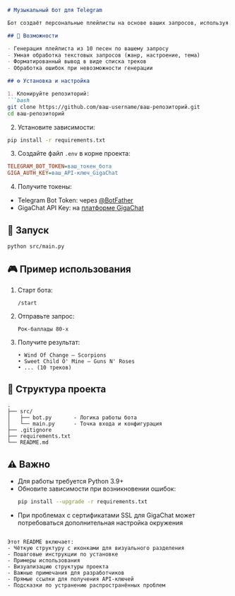 ```markdown
# Музыкальный бот для Telegram

Бот создаёт персональные плейлисты на основе ваших запросов, используя искусственный интеллект GigaChat.

## 🎯 Возможности

- Генерация плейлиста из 10 песен по вашему запросу
- Умная обработка текстовых запросов (жанр, настроение, тема)
- Форматированный вывод в виде списка треков
- Обработка ошибок при невозможности генерации

## ⚙️ Установка и настройка

1. Клонируйте репозиторий:
```bash
git clone https://github.com/ваш-username/ваш-репозиторий.git
cd ваш-репозиторий
```

2. Установите зависимости:
```bash
pip install -r requirements.txt
```

3. Создайте файл `.env` в корне проекта:
```ini
TELEGRAM_BOT_TOKEN=ваш_токен_бота
GIGA_AUTH_KEY=ваш_API-ключ_GigaChat
```

4. Получите токены:
- Telegram Bot Token: через [@BotFather](https://t.me/BotFather)
- GigaChat API Key: на [платформе GigaChat](https://developers.sber.ru/gigachat)

## 🚀 Запуск
```bash
python src/main.py
```

## 🎮 Пример использования
1. Старт бота:
   ```
   /start
   ```
2. Отправьте запрос:
   ```
   Рок-баллады 80-х
   ```
3. Получите результат:
   ```
   • Wind Of Change — Scorpions
   • Sweet Child O' Mine — Guns N' Roses
   • ... (10 треков)
   ```

## 📁 Структура проекта
```
.
├── src/
│   ├── bot.py       - Логика работы бота
│   └── main.py      - Точка входа и конфигурация
├── .gitignore
├── requirements.txt
└── README.md
```

## ⚠️ Важно
- Для работы требуется Python 3.9+
- Обновите зависимости при возникновении ошибок:
  ```bash
  pip install --upgrade -r requirements.txt
  ```
- При проблемах с сертификатами SSL для GigaChat может потребоваться дополнительная настройка окружения

```

Этот README включает:
- Чёткую структуру с иконками для визуального разделения
- Пошаговые инструкции по установке
- Примеры использования
- Визуализацию структуры проекта
- Важные примечания для разработчиков
- Прямые ссылки для получения API-ключей
- Подсказки по устранению распространённых проблем
